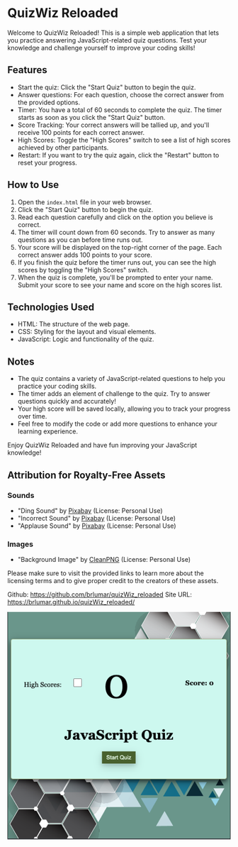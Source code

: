 
# QuizWiz Reloaded

Welcome to QuizWiz Reloaded! This is a simple web application that lets you practice answering JavaScript-related quiz questions. Test your knowledge and challenge yourself to improve your coding skills!

## Features

- Start the quiz: Click the "Start Quiz" button to begin the quiz.
- Answer questions: For each question, choose the correct answer from the provided options.
- Timer: You have a total of 60 seconds to complete the quiz. The timer starts as soon as you click the "Start Quiz" button.
- Score Tracking: Your correct answers will be tallied up, and you'll receive 100 points for each correct answer.
- High Scores: Toggle the "High Scores" switch to see a list of high scores achieved by other participants.
- Restart: If you want to try the quiz again, click the "Restart" button to reset your progress.

## How to Use

1. Open the `index.html` file in your web browser.
2. Click the "Start Quiz" button to begin the quiz.
3. Read each question carefully and click on the option you believe is correct.
4. The timer will count down from 60 seconds. Try to answer as many questions as you can before time runs out.
5. Your score will be displayed on the top-right corner of the page. Each correct answer adds 100 points to your score.
6. If you finish the quiz before the timer runs out, you can see the high scores by toggling the "High Scores" switch.
7. When the quiz is complete, you'll be prompted to enter your name. Submit your score to see your name and score on the high scores list.

## Technologies Used

- HTML: The structure of the web page.
- CSS: Styling for the layout and visual elements.
- JavaScript: Logic and functionality of the quiz.

## Notes

- The quiz contains a variety of JavaScript-related questions to help you practice your coding skills.
- The timer adds an element of challenge to the quiz. Try to answer questions quickly and accurately!
- Your high score will be saved locally, allowing you to track your progress over time.
- Feel free to modify the code or add more questions to enhance your learning experience.

Enjoy QuizWiz Reloaded and have fun improving your JavaScript knowledge!

## Attribution for Royalty-Free Assets

### Sounds

- "Ding Sound" by [Pixabay](https://pixabay.com/sound-effects/search/ding/) (License: Personal Use)
- "Incorrect Sound" by [Pixabay](https://pixabay.com/sound-effects/search/wrong/) (License: Personal Use)
- "Applause Sound" by [Pixabay](https://pixabay.com/sound-effects/search/applause/) (License: Personal Use)

### Images

- "Background Image" by [CleanPNG](https://www.cleanpng.com/png-colorful-diamond-background-vector-5467/download-png.html) (License: Personal Use)


Please make sure to visit the provided links to learn more about the licensing terms and to give proper credit to the creators of these assets.

Github: https://github.com/brlumar/quizWiz_reloaded
Site URL: https://brlumar.github.io/quizWiz_reloaded/


![Site Image](image.png)